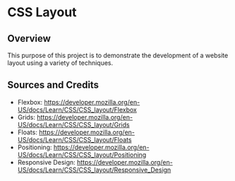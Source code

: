 # CSS Layout

## Overview

This purpose of this project is to demonstrate the development of a website layout using a variety of techniques.

## Sources and Credits

- Flexbox: https://developer.mozilla.org/en-US/docs/Learn/CSS/CSS_layout/Flexbox
- Grids: https://developer.mozilla.org/en-US/docs/Learn/CSS/CSS_layout/Grids
- Floats: https://developer.mozilla.org/en-US/docs/Learn/CSS/CSS_layout/Floats
- Positioning: https://developer.mozilla.org/en-US/docs/Learn/CSS/CSS_layout/Positioning
- Responsive Design: https://developer.mozilla.org/en-US/docs/Learn/CSS/CSS_layout/Responsive_Design